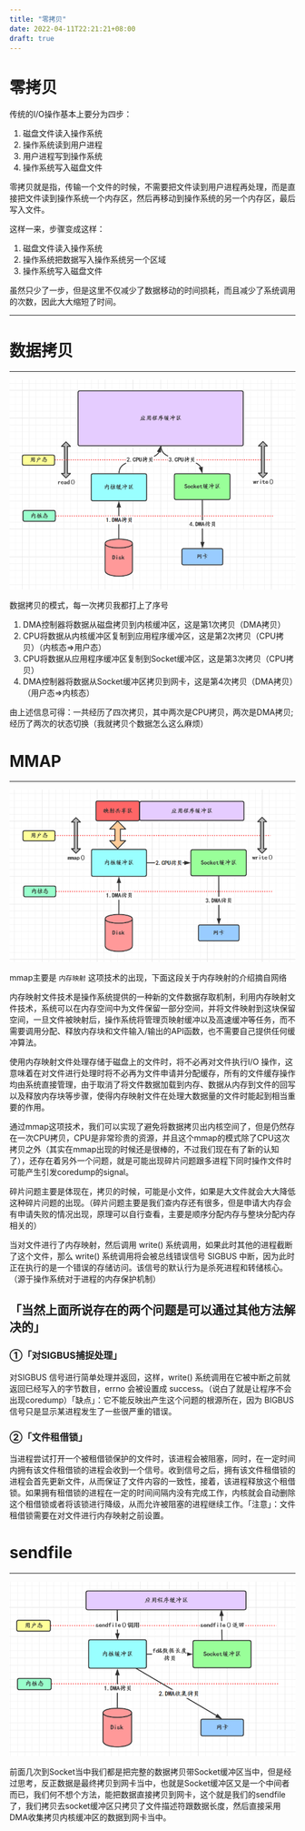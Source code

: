 ```yaml
---
title: "零拷贝"
date: 2022-04-11T22:21:21+08:00
draft: true
---
```


# 零拷贝

传统的I/O操作基本上要分为四步：
1. 磁盘文件读入操作系统
2. 操作系统读到用户进程
3. 用户进程写到操作系统
4. 操作系统写入磁盘文件

零拷贝就是指，传输一个文件的时候，不需要把文件读到用户进程再处理，而是直接把文件读到操作系统一个内存区，然后再移动到操作系统的另一个内存区，最后写入文件。

这样一来，步骤变成这样：
1. 磁盘文件读入操作系统
2. 操作系统把数据写入操作系统另一个区域
3. 操作系统写入磁盘文件

虽然只少了一步，但是这里不仅减少了数据移动的时间损耗，而且减少了系统调用的次数，因此大大缩短了时间。


----
# 数据拷贝
----
![](https://raw.githubusercontent.com/yzj0911/my_logs/main/content/images/数据拷贝.png)


数据拷贝的模式，每一次拷贝我都打上了序号

1. DMA控制器将数据从磁盘拷贝到内核缓冲区，这是第1次拷贝（DMA拷贝）
2. CPU将数据从内核缓冲区复制到应用程序缓冲区，这是第2次拷贝（CPU拷贝）（内核态=>用户态）
3. CPU将数据从应用程序缓冲区复制到Socket缓冲区，这是第3次拷贝（CPU拷贝）
4. DMA控制器将数据从Socket缓冲区拷贝到网卡，这是第4次拷贝（DMA拷贝）（用户态=>内核态）

由上述信息可得：一共经历了四次拷贝，其中两次是CPU拷贝，两次是DMA拷贝;经历了两次的状态切换（我就拷贝个数据怎么这么麻烦）

# MMAP
---
![](https://raw.githubusercontent.com/yzj0911/my_logs/main/content/images/MMAP.png)

mmap主要是 ```内存映射```
这项技术的出现，下面这段关于内存映射的介绍摘自网络

内存映射文件技术是操作系统提供的一种新的文件数据存取机制，利用内存映射文件技术，系统可以在内存空间中为文件保留一部分空间，并将文件映射到这块保留空间，一旦文件被映射后，操作系统将管理页映射缓冲以及高速缓冲等任务，而不需要调用分配、释放内存块和文件输入/输出的API函数，也不需要自己提供任何缓冲算法。

使用内存映射文件处理存储于磁盘上的文件时，将不必再对文件执行I/O 操作，这意味着在对文件进行处理时将不必再为文件申请并分配缓存，所有的文件缓存操作均由系统直接管理，由于取消了将文件数据加载到内存、数据从内存到文件的回写以及释放内存块等步骤，使得内存映射文件在处理大数据量的文件时能起到相当重要的作用。

通过mmap这项技术，我们可以实现了避免将数据拷贝出内核空间了，但是仍然存在一次CPU拷贝，CPU是非常珍贵的资源，并且这个mmap的模式除了CPU这次拷贝之外（其实在mmap出现的时候还是很棒的，不过我们现在有了新的认知了），还存在着另外一个问题，就是可能出现碎片问题跟多进程下同时操作文件时可能产生引发coredump的signal。

碎片问题主要是体现在，拷贝的时候，可能是小文件，如果是大文件就会大大降低这种碎片问题的出现。（碎片问题主要是我们查内存还有很多，但是申请大内存会有申请失败的情况出现，原理可以自行查看，主要是顺序分配内存与整块分配内存相关的）

当对文件进行了内存映射，然后调用 write() 系统调用，如果此时其他的进程截断了这个文件，那么 write() 系统调用将会被总线错误信号 SIGBUS 中断，因为此时正在执行的是一个错误的存储访问。该信号的默认行为是杀死进程和转储核心。（源于操作系统对于进程的内存保护机制）


## 「当然上面所说存在的两个问题是可以通过其他方法解决的」

### ①「对SIGBUS捕捉处理」

对SIGBUS 信号进行简单处理并返回，这样，write() 系统调用在它被中断之前就返回已经写入的字节数目，errno 会被设置成 success。（说白了就是让程序不会出现coredump）「缺点」：它不能反映出产生这个问题的根源所在，因为 BIGBUS 信号只是显示某进程发生了一些很严重的错误。

### ②「文件租借锁」

当进程尝试打开一个被租借锁保护的文件时，该进程会被阻塞，同时，在一定时间内拥有该文件租借锁的进程会收到一个信号。收到信号之后，拥有该文件租借锁的进程会首先更新文件，从而保证了文件内容的一致性，接着，该进程释放这个租借锁。如果拥有租借锁的进程在一定的时间间隔内没有完成工作，内核就会自动删除这个租借锁或者将该锁进行降级，从而允许被阻塞的进程继续工作。「注意」：文件租借锁需要在对文件进行内存映射之前设置。



# sendfile
---

![](https://raw.githubusercontent.com/yzj0911/my_logs/main/content/images/sendFile.png)

前面几次到Socket当中我们都是把完整的数据拷贝带Socket缓冲区当中，但是经过思考，反正数据是最终拷贝到网卡当中，也就是Socket缓冲区又是一个中间者而已，我们何不想个方法，能把数据直接拷贝到网卡，这个就是我们的sendfile了，我们拷贝去socket缓冲区只拷贝了文件描述符跟数据长度，然后直接采用DMA收集拷贝内核缓冲区的数据到网卡当中。



